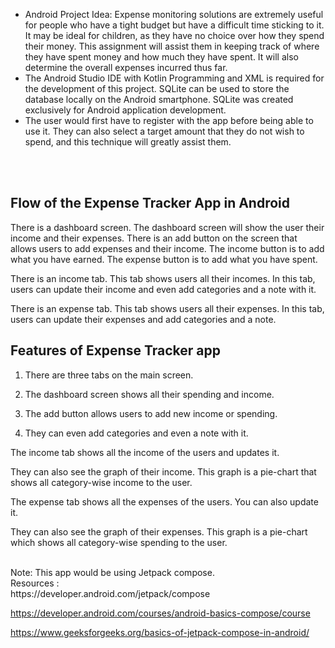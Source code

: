 - Android Project Idea: Expense monitoring solutions are extremely useful for people who have a tight budget but have a difficult time sticking to it. It may be ideal for children, as they have no choice over how they spend their money. This assignment will assist them in keeping track of where they have spent money and how much they have spent. It will also determine the overall expenses incurred thus far.
- The Android Studio IDE with Kotlin Programming and XML is required for the development of this project. SQLite can be used to store the database locally on the Android smartphone. SQLite was created exclusively for Android application development.
- The user would first have to register with the app before being able to use it. They can also select a target amount that they do not wish to spend, and this technique will greatly assist them.

<br>
<br>

## Flow of the Expense Tracker App in Android
There is a dashboard screen. The dashboard screen will show the user their income and their expenses. There is an add button on the screen that allows users to add expenses and their income. The income button is to add what you have earned. The expense button is to add what you have spent.

There is an income tab. This tab shows users all their incomes. In this tab, users can update their income and even add categories and a note with it.

There is an expense tab. This tab shows users all their expenses. In this tab, users can update their expenses and add categories and a note.

## Features of Expense Tracker app
1. There are three tabs on the main screen.

2. The dashboard screen shows all their spending and income.

3. The add button allows users to add new income or spending.

4. They can even add categories and even a note with it.

The income tab shows all the income of the users and updates it.

They can also see the graph of their income. This graph is a pie-chart that shows all category-wise income to the user.

The expense tab shows all the expenses of the users. You can also update it.

They can also see the graph of their expenses. This graph is a pie-chart which shows all category-wise spending to the user.


<br>
Note: This app would be using Jetpack compose. 
<br>
Resources :
<br>
https://developer.android.com/jetpack/compose

https://developer.android.com/courses/android-basics-compose/course

https://www.geeksforgeeks.org/basics-of-jetpack-compose-in-android/
